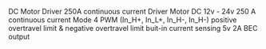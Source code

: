 DC Motor Driver 250A continuous current
Driver Motor DC 12v - 24v
250 A continuous current
Mode 4 PWM (In_H+, In_L+, In_H-, In_H-)
positive overtravel limit & negative overtravel limit
buit-in current sensing
5v 2A BEC output
